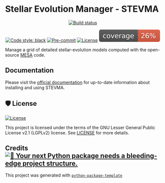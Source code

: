 # Stellar Evolution Manager - STEVMA

<div align="center">

[![Build status](https://github.com/asimazbunzel/stevma/workflows/build/badge.svg?branch=master&event=push)](https://github.com/asimazbunzel/stevma/actions?query=workflow%3Abuild)

[![Code style: black](https://img.shields.io/badge/code%20style-black-000000.svg)](https://github.com/psf/black)
[![Pre-commit](https://img.shields.io/badge/pre--commit-enabled-brightgreen?logo=pre-commit&logoColor=white)](https://github.com/asimazbunzel/stevma/blob/master/.pre-commit-config.yaml)
[![License](https://img.shields.io/github/license/asimazbunzel/stevma)](https://github.com/asimazbunzel/stevma/blob/master/LICENSE)
![Coverage Report](assets/images/coverage.svg)

</div>

Manage a grid of detailed stellar-evolution models computed with the open-source
[MESA](https://docs.mesastar.org/) code.

## Documentation

Please visit the [official documentation](https://stevma.readthedocs.io/en/latest/index.html) for
up-to-date information about installing and using STEVMA.

## 🛡 License

[![License](https://img.shields.io/github/license/asimazbunzel/stevma)](https://github.com/asimazbunzel/stevma/blob/master/LICENSE)

This project is licensed under the terms of the GNU Lesser General Public License v2.1 (LGPLv2)
license. See [LICENSE](https://github.com/asimazbunzel/stevma/blob/master/LICENSE) for more
details.

## Credits [![🚀 Your next Python package needs a bleeding-edge project structure.](https://img.shields.io/badge/python--package--template-%F0%9F%9A%80-brightgreen)](https://github.com/TezRomacH/python-package-template)

This project was generated with
[`python-package-template`](https://github.com/TezRomacH/python-package-template)

